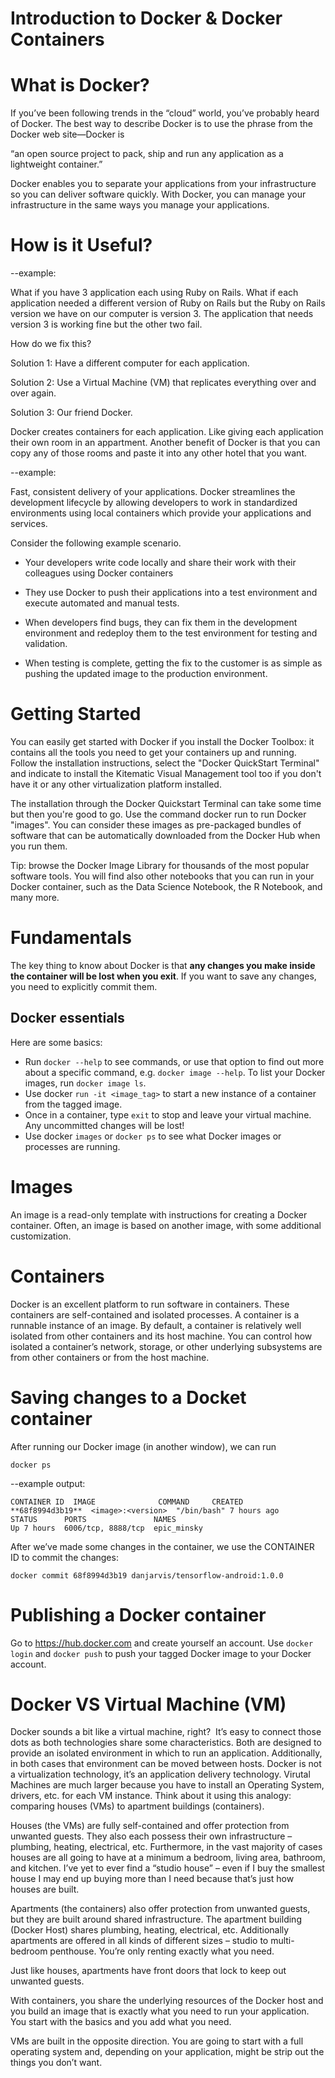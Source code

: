 # Introduction to Docker & Docker Containers

# What is Docker?

If you’ve been following trends in the “cloud” world, you’ve probably heard of Docker. The best way to describe Docker is to use the phrase from the Docker web site—Docker is

“an open source project to pack, ship and run any application as a lightweight container.” 

Docker enables you to separate your applications from your infrastructure so you can deliver software quickly. With Docker, you can manage your infrastructure in the same ways you manage your applications.

# How is it Useful?

--example:

What if you have 3 application each using Ruby on Rails. What if each application needed a different version of Ruby on Rails but the Ruby on Rails version we have on our computer is version 3. The application that needs version 3 is working fine but the other two fail.

How do we fix this?

Solution 1: Have a different computer for each application.

Solution 2: Use a Virtual Machine (VM) that replicates everything over and over again.

Solution 3: Our friend Docker.

Docker creates containers for each application. Like giving each application their own room in an appartment. Another benefit of Docker is that you can copy any of those rooms and paste it into any other hotel that you want.

--example:

Fast, consistent delivery of your applications. Docker streamlines the development lifecycle by allowing developers to work in standardized environments using local containers which provide your applications and services.

Consider the following example scenario.

- Your developers write code locally and share their work with their colleagues using Docker containers

- They use Docker to push their applications into a test environment and execute automated and manual tests.

- When developers find bugs, they can fix them in the development environment and redeploy them to the test environment for testing and validation.

- When testing is complete, getting the fix to the customer is as simple as pushing the updated image to the production environment.

# Getting Started

You can easily get started with Docker if you install the Docker Toolbox: it contains all the tools you need to get your containers up and running. Follow the installation instructions, select the "Docker QuickStart Terminal" and indicate to install the Kitematic Visual Management tool too if you don't have it or any other virtualization platform installed.

The installation through the Docker Quickstart Terminal can take some time but then you're good to go. Use the command docker run to run Docker "images". You can consider these images as pre-packaged bundles of software that can be automatically downloaded from the Docker Hub when you run them.

Tip: browse the Docker Image Library for thousands of the most popular software tools. You will find also other notebooks that you can run in your Docker container, such as the Data Science Notebook, the R Notebook, and many more.


# Fundamentals 
The key thing to know about Docker is that **any changes you make inside the container will be lost when you exit**. If you want to save any changes, you need to explicitly commit them.

## Docker essentials

Here are some basics:
+ Run ```docker --help``` to see commands, or use that option to find out more about a specific command, e.g. ```docker image --help```. To list your Docker images, run ```docker image ls```.
+ Use docker ```run -it <image_tag>``` to start a new instance of a container from the tagged image.
+ Once in a container, type ```exit``` to stop and leave your virtual machine. Any uncommitted changes will be lost!
+ Use docker ```images``` or ```docker ps``` to see what Docker images or processes are running.

# Images

An image is a read-only template with instructions for creating a Docker container. Often, an image is based on another image, with some additional customization.

# Containers

Docker is an excellent platform to run software in containers. These containers are self-contained and isolated processes. A container is a runnable instance of an image. By default, a container is relatively well isolated from other containers and its host machine. You can control how isolated a container’s network, storage, or other underlying subsystems are from other containers or from the host machine.

# Saving changes to a Docket container 
After running our Docker image (in another window), we can run
```
docker ps
```

--example output: 
```
CONTAINER ID  IMAGE              COMMAND     CREATED                                  
**68f8994d3b19**  <image>:<version>  "/bin/bash" 7 hours ago
STATUS      PORTS               NAMES
Up 7 hours  6006/tcp, 8888/tcp  epic_minsky
```

After we’ve made some changes in the container, we use the CONTAINER ID to commit the changes:

```docker commit 68f8994d3b19 danjarvis/tensorflow-android:1.0.0```

# Publishing a Docker container
Go to https://hub.docker.com and create yourself an account. Use ```docker login``` and ```docker push``` to push your tagged Docker image to your Docker account.

# Docker VS Virtual Machine (VM)

Docker sounds a bit like a virtual machine, right?  It’s easy to connect those dots as both technologies share some characteristics. Both are designed to provide an isolated environment in which to run an application. Additionally, in both cases that environment can be moved between hosts. Docker is not a virtualization technology, it’s an application delivery technology. Virutal Machines are much larger because you have to install an Operating System, drivers, etc. for each VM instance. Think about it using this analogy: comparing houses (VMs) to apartment buildings (containers).

Houses (the VMs) are fully self-contained and offer protection from unwanted guests. They also each possess their own infrastructure – plumbing, heating, electrical, etc. Furthermore, in the vast majority of cases houses are all going to have at a minimum a bedroom, living area, bathroom, and kitchen. I’ve yet to ever find a “studio house” – even if I buy the smallest house I may end up buying more than I need because that’s just how houses are built.

Apartments (the containers) also offer protection from unwanted guests, but they are built around shared infrastructure. The apartment building (Docker Host) shares plumbing, heating, electrical, etc. Additionally apartments are offered in all kinds of different sizes – studio to multi-bedroom penthouse. You’re only renting exactly what you need.

Just like houses, apartments have front doors that lock to keep out unwanted guests.

With containers, you share the underlying resources of the Docker host and you build an image that is exactly what you need to run your application. You start with the basics and you add what you need.

VMs are built in the opposite direction. You are going to start with a full operating system and, depending on your application, might be strip out the things you don’t want.
